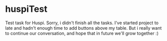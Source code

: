# huspiTest
Test task for Huspi.
Sorry, i didn't finish all the tasks. I've started project to late and hadn't enough time to add buttons above my table.
But i really want to continue our conversation, and hope that in future we'll grow together :)

